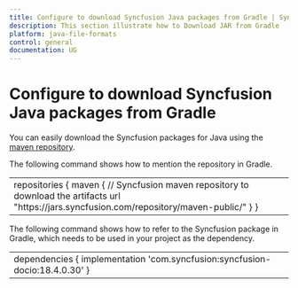 ```yaml
---
title: Configure to download Syncfusion Java packages from Gradle | Syncfusion
description: This section illustrate how to Download JAR from Gradle
platform: java-file-formats
control: general
documentation: UG
---
```

# Configure to download Syncfusion Java packages from Gradle

You can easily download the Syncfusion packages for Java using the [maven repository](https://jars.syncfusion.com/).
 
The following command shows how to mention the repository in Gradle.

<table>
<tr>
<td>
repositories {
maven {
// Syncfusion maven repository to download the artifacts
url "https://jars.syncfusion.com/repository/maven-public/"
}
}
</td>
</tr>
</table>

The following command shows how to refer to the Syncfusion package in Gradle, which needs to be used in your project as the dependency.

<table>
<tr>
<td>
dependencies {
implementation 'com.syncfusion:syncfusion-docio:18.4.0.30'
}
</td>
</tr>
</table>
